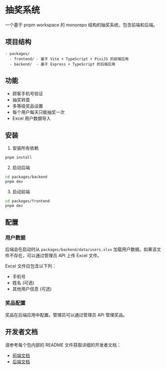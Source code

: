 # 抽奖系统

一个基于 pnpm workspace 的 monorepo 结构的抽奖系统，包含前端和后端。

## 项目结构

```
- packages/
  - frontend/ - 基于 Vite + TypeScript + PixiJS 的前端应用
  - backend/  - 基于 Express + TypeScript 的后端应用
```

## 功能

- 顾客手机号验证
- 抽奖转盘
- 多等级奖品设置
- 每个用户每天只能抽奖一次
- Excel 用户数据导入

## 安装

1. 安装所有依赖

```bash
pnpm install
```

2. 启动后端

```bash
cd packages/backend
pnpm dev
```

3. 启动前端

```bash
cd packages/frontend
pnpm dev
```

## 配置

### 用户数据

后端会在启动时从 `packages/backend/data/users.xlsx` 加载用户数据。如果该文件不存在，可以通过管理员 API 上传 Excel 文件。

Excel 文件应包含以下列：
- 手机号
- 姓名 (可选)
- 其他用户信息 (可选)

### 奖品配置

奖品在后端应用中配置。管理员可以通过管理员 API 管理奖品。

## 开发者文档

请参考每个包内部的 README 文件获取详细的开发者文档：

- [前端文档](./packages/frontend/README.md)
- [后端文档](./packages/backend/README.md)
